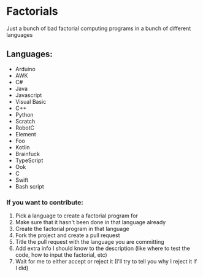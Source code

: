 # Factorials
Just a bunch of bad factorial computing programs in a bunch of different languages


## Languages:
* Arduino  
* AWK
* C#  
* Java  
* Javascript  
* Visual Basic  
* C++  
* Python  
* Scratch  
* RobotC  
* Element  
* Foo  
* Kotlin
* Brainfuck
* TypeScript
* Ook
* C
* Swift
* Bash script

### If you want to contribute:  
1. Pick a language to create a factorial program for
2. Make sure that it hasn't been done in that language already
3. Create the factorial program in that language
4. Fork the project and create a pull request
5. Title the pull request with the language you are committing
6. Add extra info I should know to the description (like where to test the code, how to input the factorial, etc)
7. Wait for me to either accept or reject it (I'll try to tell you why I reject it if I did)
